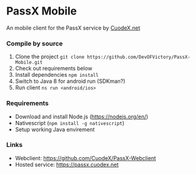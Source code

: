 # PassX Mobile
An mobile client for the PassX service by [CuodeX.net](https://cuodex.net)

### Compile by source
1. Clone the project `git clone https://github.com/DevOFVictory/PassX-Mobile.git`
2. Check out requirements below
3. Install dependencies `npm install`
4. Switch to Java 8 for android run (SDKman?)
5. Run client `ns run <android/ios>`

### Requirements
- Download and install Node.js (https://nodejs.org/en/)
- Nativescript (`npm install -g nativescript`)
- Setup working Java envirement

### Links
- Webclient: https://github.com/CuodeX/PassX-Webclient
- Hosted service: https://passx.cuodex.net